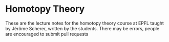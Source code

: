 # Homotopy Theory

These are the lecture notes for the homotopy theory course at EPFL taught by Jérôme Scherer, written by the students.
There may be errors, people are encouraged to submit pull requests
